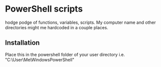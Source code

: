 # PowerShell scripts

hodge podge of functions, variables, scripts.
My computer name and other directories might me hardcoded in a couple places.

## Installation

Place this in the powershell folder of your user directory i.e. "C:\User\Me\WindowsPowerShell"
